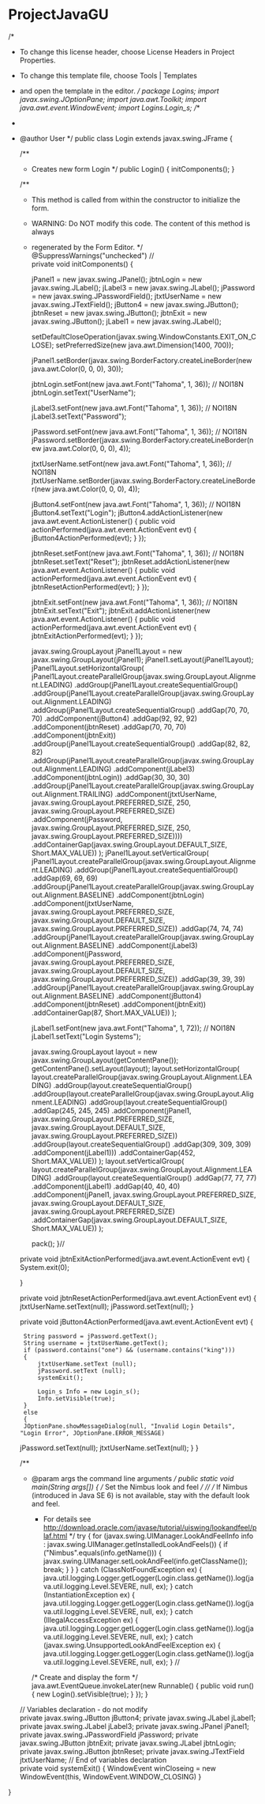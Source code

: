 # ProjectJavaGU
/*
 * To change this license header, choose License Headers in Project Properties.
 * To change this template file, choose Tools | Templates
 * and open the template in the editor.
 */
package Logins;
import javax.swing.JOptionPane;
import java.awt.Toolkit;
import java.awt.event.WindowEvent;
import Logins.Login_s;
/**
 *
 * @author User
 */
public class Login extends javax.swing.JFrame {

    /**
     * Creates new form Login
     */
    public Login() {
        initComponents();
    }

    /**
     * This method is called from within the constructor to initialize the form.
     * WARNING: Do NOT modify this code. The content of this method is always
     * regenerated by the Form Editor.
     */
    @SuppressWarnings("unchecked")
    // <editor-fold defaultstate="collapsed" desc="Generated Code">                          
    private void initComponents() {

        jPanel1 = new javax.swing.JPanel();
        jbtnLogin = new javax.swing.JLabel();
        jLabel3 = new javax.swing.JLabel();
        jPassword = new javax.swing.JPasswordField();
        jtxtUserName = new javax.swing.JTextField();
        jButton4 = new javax.swing.JButton();
        jbtnReset = new javax.swing.JButton();
        jbtnExit = new javax.swing.JButton();
        jLabel1 = new javax.swing.JLabel();

        setDefaultCloseOperation(javax.swing.WindowConstants.EXIT_ON_CLOSE);
        setPreferredSize(new java.awt.Dimension(1400, 700));

        jPanel1.setBorder(javax.swing.BorderFactory.createLineBorder(new java.awt.Color(0, 0, 0), 30));

        jbtnLogin.setFont(new java.awt.Font("Tahoma", 1, 36)); // NOI18N
        jbtnLogin.setText("UserName");

        jLabel3.setFont(new java.awt.Font("Tahoma", 1, 36)); // NOI18N
        jLabel3.setText("Password");

        jPassword.setFont(new java.awt.Font("Tahoma", 1, 36)); // NOI18N
        jPassword.setBorder(javax.swing.BorderFactory.createLineBorder(new java.awt.Color(0, 0, 0), 4));

        jtxtUserName.setFont(new java.awt.Font("Tahoma", 1, 36)); // NOI18N
        jtxtUserName.setBorder(javax.swing.BorderFactory.createLineBorder(new java.awt.Color(0, 0, 0), 4));

        jButton4.setFont(new java.awt.Font("Tahoma", 1, 36)); // NOI18N
        jButton4.setText("Login");
        jButton4.addActionListener(new java.awt.event.ActionListener() {
            public void actionPerformed(java.awt.event.ActionEvent evt) {
                jButton4ActionPerformed(evt);
            }
        });

        jbtnReset.setFont(new java.awt.Font("Tahoma", 1, 36)); // NOI18N
        jbtnReset.setText("Reset");
        jbtnReset.addActionListener(new java.awt.event.ActionListener() {
            public void actionPerformed(java.awt.event.ActionEvent evt) {
                jbtnResetActionPerformed(evt);
            }
        });

        jbtnExit.setFont(new java.awt.Font("Tahoma", 1, 36)); // NOI18N
        jbtnExit.setText("Exit");
        jbtnExit.addActionListener(new java.awt.event.ActionListener() {
            public void actionPerformed(java.awt.event.ActionEvent evt) {
                jbtnExitActionPerformed(evt);
            }
        });

        javax.swing.GroupLayout jPanel1Layout = new javax.swing.GroupLayout(jPanel1);
        jPanel1.setLayout(jPanel1Layout);
        jPanel1Layout.setHorizontalGroup(
            jPanel1Layout.createParallelGroup(javax.swing.GroupLayout.Alignment.LEADING)
            .addGroup(jPanel1Layout.createSequentialGroup()
                .addGroup(jPanel1Layout.createParallelGroup(javax.swing.GroupLayout.Alignment.LEADING)
                    .addGroup(jPanel1Layout.createSequentialGroup()
                        .addGap(70, 70, 70)
                        .addComponent(jButton4)
                        .addGap(92, 92, 92)
                        .addComponent(jbtnReset)
                        .addGap(70, 70, 70)
                        .addComponent(jbtnExit))
                    .addGroup(jPanel1Layout.createSequentialGroup()
                        .addGap(82, 82, 82)
                        .addGroup(jPanel1Layout.createParallelGroup(javax.swing.GroupLayout.Alignment.LEADING)
                            .addComponent(jLabel3)
                            .addComponent(jbtnLogin))
                        .addGap(30, 30, 30)
                        .addGroup(jPanel1Layout.createParallelGroup(javax.swing.GroupLayout.Alignment.TRAILING)
                            .addComponent(jtxtUserName, javax.swing.GroupLayout.PREFERRED_SIZE, 250, javax.swing.GroupLayout.PREFERRED_SIZE)
                            .addComponent(jPassword, javax.swing.GroupLayout.PREFERRED_SIZE, 250, javax.swing.GroupLayout.PREFERRED_SIZE))))
                .addContainerGap(javax.swing.GroupLayout.DEFAULT_SIZE, Short.MAX_VALUE))
        );
        jPanel1Layout.setVerticalGroup(
            jPanel1Layout.createParallelGroup(javax.swing.GroupLayout.Alignment.LEADING)
            .addGroup(jPanel1Layout.createSequentialGroup()
                .addGap(69, 69, 69)
                .addGroup(jPanel1Layout.createParallelGroup(javax.swing.GroupLayout.Alignment.BASELINE)
                    .addComponent(jbtnLogin)
                    .addComponent(jtxtUserName, javax.swing.GroupLayout.PREFERRED_SIZE, javax.swing.GroupLayout.DEFAULT_SIZE, javax.swing.GroupLayout.PREFERRED_SIZE))
                .addGap(74, 74, 74)
                .addGroup(jPanel1Layout.createParallelGroup(javax.swing.GroupLayout.Alignment.BASELINE)
                    .addComponent(jLabel3)
                    .addComponent(jPassword, javax.swing.GroupLayout.PREFERRED_SIZE, javax.swing.GroupLayout.DEFAULT_SIZE, javax.swing.GroupLayout.PREFERRED_SIZE))
                .addGap(39, 39, 39)
                .addGroup(jPanel1Layout.createParallelGroup(javax.swing.GroupLayout.Alignment.BASELINE)
                    .addComponent(jButton4)
                    .addComponent(jbtnReset)
                    .addComponent(jbtnExit))
                .addContainerGap(87, Short.MAX_VALUE))
        );

        jLabel1.setFont(new java.awt.Font("Tahoma", 1, 72)); // NOI18N
        jLabel1.setText("Login Systems");

        javax.swing.GroupLayout layout = new javax.swing.GroupLayout(getContentPane());
        getContentPane().setLayout(layout);
        layout.setHorizontalGroup(
            layout.createParallelGroup(javax.swing.GroupLayout.Alignment.LEADING)
            .addGroup(layout.createSequentialGroup()
                .addGroup(layout.createParallelGroup(javax.swing.GroupLayout.Alignment.LEADING)
                    .addGroup(layout.createSequentialGroup()
                        .addGap(245, 245, 245)
                        .addComponent(jPanel1, javax.swing.GroupLayout.PREFERRED_SIZE, javax.swing.GroupLayout.DEFAULT_SIZE, javax.swing.GroupLayout.PREFERRED_SIZE))
                    .addGroup(layout.createSequentialGroup()
                        .addGap(309, 309, 309)
                        .addComponent(jLabel1)))
                .addContainerGap(452, Short.MAX_VALUE))
        );
        layout.setVerticalGroup(
            layout.createParallelGroup(javax.swing.GroupLayout.Alignment.LEADING)
            .addGroup(layout.createSequentialGroup()
                .addGap(77, 77, 77)
                .addComponent(jLabel1)
                .addGap(40, 40, 40)
                .addComponent(jPanel1, javax.swing.GroupLayout.PREFERRED_SIZE, javax.swing.GroupLayout.DEFAULT_SIZE, javax.swing.GroupLayout.PREFERRED_SIZE)
                .addContainerGap(javax.swing.GroupLayout.DEFAULT_SIZE, Short.MAX_VALUE))
        );

        pack();
    }// </editor-fold>                        

    private void jbtnExitActionPerformed(java.awt.event.ActionEvent evt) {                                         
        System.exit(0);
       
    }                                        

    private void jbtnResetActionPerformed(java.awt.event.ActionEvent evt) {                                          
        jtxtUserName.setText(null);
        jPassword.setText(null);
    }                                         

    private void jButton4ActionPerformed(java.awt.event.ActionEvent evt) {                                         

        String password = jPassword.getText();
        String username = jtxtUserName.getText();
        if (password.contains("one") && (username.contains("king")))
        {
            jtxtUserName.setText (null);
            jPassword.setText (null);
            systemExit();
            
            Login_s Info = new Login_s();
            Info.setVisible(true);
        }
        else
        {
        JOptionPane.showMessageDialog(null, "Invalid Login Details", "Login Error", JOptionPane.ERROR_MESSAGE)
    jPassword.setText(null);
jtxtUserName.setText(null);
        }
    }                                        

    /**
     * @param args the command line arguments
     */
    public static void main(String args[]) {
        /* Set the Nimbus look and feel */
        //<editor-fold defaultstate="collapsed" desc=" Look and feel setting code (optional) ">
        /* If Nimbus (introduced in Java SE 6) is not available, stay with the default look and feel.
         * For details see http://download.oracle.com/javase/tutorial/uiswing/lookandfeel/plaf.html 
         */
        try {
            for (javax.swing.UIManager.LookAndFeelInfo info : javax.swing.UIManager.getInstalledLookAndFeels()) {
                if ("Nimbus".equals(info.getName())) {
                    javax.swing.UIManager.setLookAndFeel(info.getClassName());
                    break;
                }
            }
        } catch (ClassNotFoundException ex) {
            java.util.logging.Logger.getLogger(Login.class.getName()).log(java.util.logging.Level.SEVERE, null, ex);
        } catch (InstantiationException ex) {
            java.util.logging.Logger.getLogger(Login.class.getName()).log(java.util.logging.Level.SEVERE, null, ex);
        } catch (IllegalAccessException ex) {
            java.util.logging.Logger.getLogger(Login.class.getName()).log(java.util.logging.Level.SEVERE, null, ex);
        } catch (javax.swing.UnsupportedLookAndFeelException ex) {
            java.util.logging.Logger.getLogger(Login.class.getName()).log(java.util.logging.Level.SEVERE, null, ex);
        }
        //</editor-fold>

        /* Create and display the form */
        java.awt.EventQueue.invokeLater(new Runnable() {
            public void run() {
                new Login().setVisible(true);
            }
        });
    }

    // Variables declaration - do not modify                     
    private javax.swing.JButton jButton4;
    private javax.swing.JLabel jLabel1;
    private javax.swing.JLabel jLabel3;
    private javax.swing.JPanel jPanel1;
    private javax.swing.JPasswordField jPassword;
    private javax.swing.JButton jbtnExit;
    private javax.swing.JLabel jbtnLogin;
    private javax.swing.JButton jbtnReset;
    private javax.swing.JTextField jtxtUserName;
    // End of variables declaration                   
    private void systemExit()
     {
     WindowEvent winCloseing = new WindowEvent(this, WindowEvent.WINDOW_CLOSING)
     }




}
